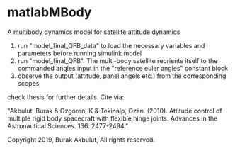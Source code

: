 # matlabMBody
A multibody dynamics model for satellite attitude dynamics
1) run "model_final_QFB_data" to load the necessary variables and parameters
before running simulink model
2) run "model_final_QFB". The multi-body satellite reorients itself to the 
commanded angles input in the "reference euler angles" constant block
3) observe the output (attitude, panel angels etc.) from the corresponding scopes

check thesis for further details. Cite via:

"Akbulut, Burak & Ozgoren, K & Tekinalp, Ozan. (2010). Attitude control of 
multiple rigid body spacecraft with flexible hinge joints. Advances in the 
Astronautical Sciences. 136. 2477-2494." 

Copyright 2019, Burak Akbulut, All rights reserved.
